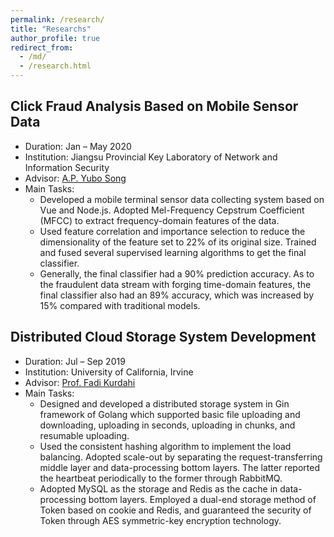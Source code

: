 ```yaml
---
permalink: /research/
title: "Researchs"
author_profile: true
redirect_from: 
  - /md/
  - /research.html
---
```



## Click Fraud Analysis Based on Mobile Sensor Data
* Duration: Jan – May 2020
* Institution: Jiangsu Provincial Key Laboratory of Network and Information Security
* Advisor: [A.P. Yubo Song](https://cyber.seu.edu.cn/_s303/syb1/list.psp)
* Main Tasks:
  * Developed a mobile terminal sensor data collecting system based on Vue and Node.js. Adopted Mel-Frequency Cepstrum Coefficient (MFCC) to extract frequency-domain features of the data.
  * Used feature correlation and importance selection to reduce the dimensionality of the feature set to 22% of its original size. Trained and fused several supervised learning algorithms to get the final classifier.
  * Generally, the final classifier had a 90% prediction accuracy. As to the fraudulent data stream with forging time-domain features, the final classifier also had an 89% accuracy, which was increased by 15% compared with traditional models.

## Distributed Cloud Storage System Development
* Duration: Jul – Sep 2019
* Institution: University of California, Irvine
* Advisor: [Prof. Fadi Kurdahi](https://engineering.uci.edu/users/fadi-kurdahi)
* Main Tasks:
  * Designed and developed a distributed storage system in Gin framework of Golang which supported basic file uploading and downloading, uploading in seconds, uploading in chunks, and resumable uploading.
  * Used the consistent hashing algorithm to implement the load balancing. Adopted scale-out by separating the request-transferring middle layer and data-processing bottom layers. The latter reported the heartbeat periodically to the former through RabbitMQ.
  * Adopted MySQL as the storage and Redis as the cache in data-processing bottom layers. Employed a dual-end storage method of Token based on cookie and Redis, and guaranteed the security of Token through AES symmetric-key encryption technology.
